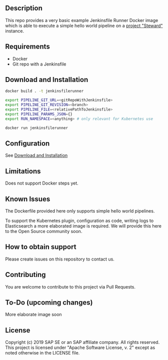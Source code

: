## Description

This repo provides a very basic example Jenkinsfile Runner Docker image which is able
to execute a simple hello world pipeline on a [project "Steward"](https://github.com/SAP/stewardci-core) instance.

## Requirements

- Docker
- Git repo with a Jenkinsfile

## Download and Installation

```sh
docker build . -t jenkinsfilerunner

export PIPELINE_GIT_URL=<gitRepoWithJenkinsfile>
export PIPELINE_GIT_REVISION=<branch>
export PIPELINE_FILE=<relativePathToJenkinsfile>
export PIPELINE_PARAMS_JSON={}
export RUN_NAMESPACE=<anything> # only relevant for Kubernetes use

docker run jenkinsfilerunner
```

## Configuration

See [Download and Installation](#download-and-installation)

## Limitations

Does not support Docker steps yet.

## Known Issues

The Dockerfile provided here only supports simple hello world pipelines. 

To support the Kubernetes plugin, configuration as code, writing logs to Elasticsearch
a more elaborated image is required. We will provide this here to the Open Source community soon.

## How to obtain support

Please create issues on this repository to contact us.

## Contributing

You are welcome to contribute to this project via Pull Requests.

## To-Do (upcoming changes)

More elaborate image soon

## License

Copyright (c) 2019 SAP SE or an SAP affiliate company. All rights reserved.
This project is licensed under "Apache Software License, v. 2" except as noted otherwise in the LICENSE file.

